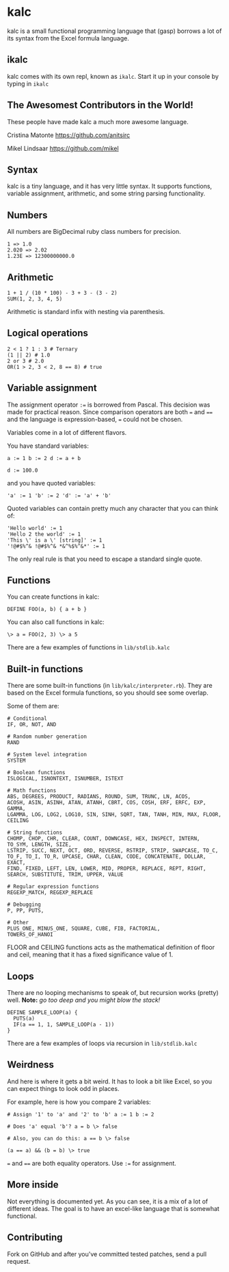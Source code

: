 kalc
====

kalc is a small functional programming language that (gasp) borrows a lot of its
syntax from the Excel formula language.

ikalc
-----

kalc comes with its own repl, known as `ikalc`. Start it up in your console by
typing in `ikalc`

The Awesomest Contributors in the World!
----------------------------------------

These people have made kalc a much more awesome language.

Cristina Matonte
https://github.com/anitsirc

Mikel Lindsaar
https://github.com/mikel

Syntax
------

kalc is a tiny language, and it has very little syntax. It supports
functions, variable assignment, arithmetic, and some string parsing
functionality.

Numbers
-------

All numbers are BigDecimal ruby class numbers for precision.

    1 => 1.0
    2.020 => 2.02
    1.23E => 12300000000.0

Arithmetic
----------

    1 + 1 / (10 * 100) - 3 + 3 - (3 - 2)
    SUM(1, 2, 3, 4, 5)

Arithmetic is standard infix with nesting via parenthesis.

Logical operations
------------------

    2 < 1 ? 1 : 3 # Ternary
    (1 || 2) # 1.0
    2 or 3 # 2.0
    OR(1 > 2, 3 < 2, 8 == 8) # true

Variable assignment
-------------------

The assignment operator `:=` is borrowed from Pascal.  This decision was
made for practical reason.  Since comparison operators are both `=` and
`==` and the language is expression-based, `=` could not be chosen.

Variables come in a lot of different flavors.

You have standard variables:

    a := 1 b := 2 d := a + b

    d := 100.0

and you have quoted variables:

    'a' := 1 'b' := 2 'd' := 'a' + 'b'

Quoted variables can contain pretty much any character that you can
think of:

    'Hello world' := 1
    'Hello 2 the world' := 1
    'This \' is a \' [string]' := 1
    '!@#$%^& !@#$%^& *&^%$%^&*' := 1

The only real rule is that you need to escape a standard single quote.

Functions
---------

You can create functions in kalc:

    DEFINE FOO(a, b) { a + b }

You can also call functions in kalc:

    \> a = FOO(2, 3) \> a 5

There are a few examples of functions in `lib/stdlib.kalc`

Built-in functions
------------------

There are some built-in functions (in `lib/kalc/interpreter.rb`). They are based
on the Excel formula functions, so you should see some overlap.

Some of them are:

    # Conditional
    IF, OR, NOT, AND

    # Random number generation
    RAND

    # System level integration
    SYSTEM

    # Boolean functions
    ISLOGICAL, ISNONTEXT, ISNUMBER, ISTEXT

    # Math functions
    ABS, DEGREES, PRODUCT, RADIANS, ROUND, SUM, TRUNC, LN, ACOS,
    ACOSH, ASIN, ASINH, ATAN, ATANH, CBRT, COS, COSH, ERF, ERFC, EXP, GAMMA,
    LGAMMA, LOG, LOG2, LOG10, SIN, SINH, SQRT, TAN, TANH, MIN, MAX, FLOOR, CEILING

    # String functions
    CHOMP, CHOP, CHR, CLEAR, COUNT, DOWNCASE, HEX, INSPECT, INTERN, TO_SYM, LENGTH, SIZE,
    LSTRIP, SUCC, NEXT, OCT, ORD, REVERSE, RSTRIP, STRIP, SWAPCASE, TO_C,
    TO_F, TO_I, TO_R, UPCASE, CHAR, CLEAN, CODE, CONCATENATE, DOLLAR, EXACT,
    FIND, FIXED, LEFT, LEN, LOWER, MID, PROPER, REPLACE, REPT, RIGHT,
    SEARCH, SUBSTITUTE, TRIM, UPPER, VALUE

    # Regular expression functions
    REGEXP_MATCH, REGEXP_REPLACE

    # Debugging
    P, PP, PUTS,

    # Other
    PLUS_ONE, MINUS_ONE, SQUARE, CUBE, FIB, FACTORIAL,
    TOWERS_OF_HANOI

FLOOR and CEILING functions acts as the mathematical definition of floor and ceil, meaning that it has a fixed significance value of 1.

Loops
-----

There are no looping mechanisms to speak of, but recursion works (pretty) well.
**Note:** *go too deep and you might blow the stack!*

    DEFINE SAMPLE_LOOP(a) {
      PUTS(a)
      IF(a == 1, 1, SAMPLE_LOOP(a - 1))
    }

There are a few examples of loops via recursion in `lib/stdlib.kalc`

Weirdness
---------

And here is where it gets a bit weird. It has to look a bit like Excel, so you
can expect things to look odd in places.

For example, here is how you compare 2 variables:

    # Assign '1' to 'a' and '2' to 'b' a := 1 b := 2

    # Does 'a' equal 'b'? a = b \> false

    # Also, you can do this: a == b \> false

    (a == a) && (b = b) \> true

`=` and `==` are both equality operators. Use `:=` for assignment.

More inside
-----------

Not everything is documented yet. As you can see, it is a mix of a lot of
different ideas. The goal is to have an excel-like language that is somewhat
functional.

Contributing
------------

Fork on GitHub and after you've committed tested patches, send a pull request.



